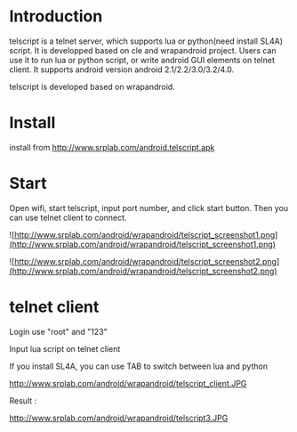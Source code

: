 # Introduction #

telscript is a telnet server, which supports lua or python(need install SL4A) script. It is developped based on cle and wrapandroid project. Users can use it to run lua or python script, or write android GUI elements on telnet client. It supports android version android 2.1/2.2/3.0/3.2/4.0.

telscript is developed based on wrapandroid.


# Install #

install from http://www.srplab.com/android.telscript.apk

# Start #

Open wifi, start telscript, input port number, and click start button.
Then you can use telnet client to connect.

![http://www.srplab.com/android/wrapandroid/telscript_screenshot1.png](http://www.srplab.com/android/wrapandroid/telscript_screenshot1.png)

![http://www.srplab.com/android/wrapandroid/telscript_screenshot2.png](http://www.srplab.com/android/wrapandroid/telscript_screenshot2.png)

# telnet client #

Login use "root" and "123"

Input lua script on telnet client

If you install SL4A, you can use TAB to switch between lua and python

http://www.srplab.com/android/wrapandroid/telscript_client.JPG

Result :

http://www.srplab.com/android/wrapandroid/telscript3.JPG